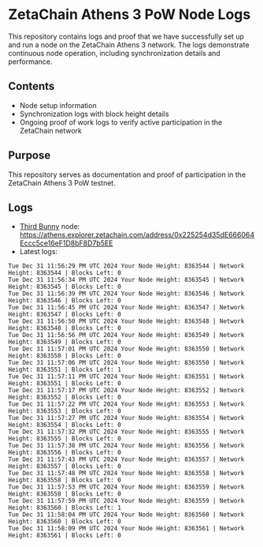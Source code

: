 # ZetaChain Athens 3 PoW Node Logs
This repository contains logs and proof that we have successfully set up and run a node on the ZetaChain Athens 3 network. The logs demonstrate continuous node operation, including synchronization details and performance.

## Contents
- Node setup information
- Synchronization logs with block height details
- Ongoing proof of work logs to verify active participation in the ZetaChain network

## Purpose
This repository serves as documentation and proof of participation in the ZetaChain Athens 3 PoW testnet.

## Logs

- [Third Bunny](https://thirdbunny.xyz/) node: https://athens.explorer.zetachain.com/address/0x225254d35dE666064Eccc5ce16eF1D8bF8D7b5EE
- Latest logs:
```
Tue Dec 31 11:56:29 PM UTC 2024 Your Node Height: 8363544 | Network Height: 8363544 | Blocks Left: 0
Tue Dec 31 11:56:34 PM UTC 2024 Your Node Height: 8363545 | Network Height: 8363545 | Blocks Left: 0
Tue Dec 31 11:56:39 PM UTC 2024 Your Node Height: 8363546 | Network Height: 8363546 | Blocks Left: 0
Tue Dec 31 11:56:45 PM UTC 2024 Your Node Height: 8363547 | Network Height: 8363547 | Blocks Left: 0
Tue Dec 31 11:56:50 PM UTC 2024 Your Node Height: 8363548 | Network Height: 8363548 | Blocks Left: 0
Tue Dec 31 11:56:56 PM UTC 2024 Your Node Height: 8363549 | Network Height: 8363549 | Blocks Left: 0
Tue Dec 31 11:57:01 PM UTC 2024 Your Node Height: 8363550 | Network Height: 8363550 | Blocks Left: 0
Tue Dec 31 11:57:06 PM UTC 2024 Your Node Height: 8363550 | Network Height: 8363551 | Blocks Left: 1
Tue Dec 31 11:57:11 PM UTC 2024 Your Node Height: 8363551 | Network Height: 8363551 | Blocks Left: 0
Tue Dec 31 11:57:17 PM UTC 2024 Your Node Height: 8363552 | Network Height: 8363552 | Blocks Left: 0
Tue Dec 31 11:57:22 PM UTC 2024 Your Node Height: 8363553 | Network Height: 8363553 | Blocks Left: 0
Tue Dec 31 11:57:27 PM UTC 2024 Your Node Height: 8363554 | Network Height: 8363554 | Blocks Left: 0
Tue Dec 31 11:57:32 PM UTC 2024 Your Node Height: 8363555 | Network Height: 8363555 | Blocks Left: 0
Tue Dec 31 11:57:38 PM UTC 2024 Your Node Height: 8363556 | Network Height: 8363556 | Blocks Left: 0
Tue Dec 31 11:57:43 PM UTC 2024 Your Node Height: 8363557 | Network Height: 8363557 | Blocks Left: 0
Tue Dec 31 11:57:48 PM UTC 2024 Your Node Height: 8363558 | Network Height: 8363558 | Blocks Left: 0
Tue Dec 31 11:57:53 PM UTC 2024 Your Node Height: 8363559 | Network Height: 8363558 | Blocks Left: 0
Tue Dec 31 11:57:59 PM UTC 2024 Your Node Height: 8363559 | Network Height: 8363560 | Blocks Left: 1
Tue Dec 31 11:58:04 PM UTC 2024 Your Node Height: 8363560 | Network Height: 8363560 | Blocks Left: 0
Tue Dec 31 11:58:09 PM UTC 2024 Your Node Height: 8363561 | Network Height: 8363561 | Blocks Left: 0
```
